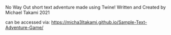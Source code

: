 No Way Out
short text adventure made using Twine!
Written and Created by Michael Takami
2021

can be accessed via: https://micha3ltakami.github.io/Sample-Text-Adventure-Game/

